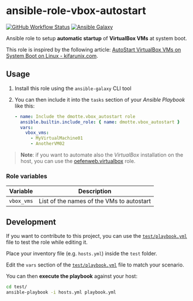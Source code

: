# ansible-role-vbox-autostart

[![GitHub Workflow Status](https://img.shields.io/github/workflow/status/dmotte/ansible-role-vbox-autostart/release?logo=github&style=flat-square)](https://github.com/dmotte/ansible-role-vbox-autostart/actions)
[![Ansible Galaxy](https://img.shields.io/badge/galaxy-dmotte.vbox__autostart-blueviolet?logo=ansible&style=flat-square)](https://galaxy.ansible.com/dmotte/vbox_autostart)

Ansible role to setup **automatic startup** of **VirtualBox VMs** at system boot.

This role is inspired by the following article: [AutoStart VirtualBox VMs on System Boot on Linux - kifarunix.com](https://kifarunix.com/autostart-virtualbox-vms-on-system-boot-on-linux/).

## Usage

1. Install this role using the `ansible-galaxy` CLI tool
2. You can then include it into the `tasks` section of your _Ansible Playbook_ like this:

   ```yaml
   - name: Include the dmotte.vbox_autostart role
     ansible.builtin.include_role: { name: dmotte.vbox_autostart }
     vars:
       vbox_vms:
         - MyVirtualMachine01
         - AnotherVM02
   ```

> **Note**: if you want to automate also the _VirtualBox_ installation on the host, you can use the [oefenweb.virtualbox](https://galaxy.ansible.com/oefenweb/virtualbox) role.

### Role variables

| Variable   | Description                               |
| ---------- | ----------------------------------------- |
| `vbox_vms` | List of the names of the VMs to autostart |

## Development

If you want to contribute to this project, you can use the [`test/playbook.yml`](test/playbook.yml) file to test the role while editing it.

Place your inventory file (e.g. `hosts.yml`) inside the `test` folder.

Edit the `vars` section of the [`test/playbook.yml`](test/playbook.yml) file to match your scenario.

You can then **execute the playbook** against your host:

```bash
cd test/
ansible-playbook -i hosts.yml playbook.yml
```
